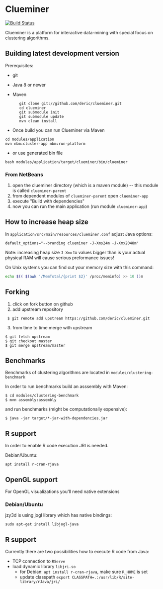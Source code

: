 # Clueminer

[![Build Status](https://travis-ci.org/deric/clueminer.png?branch=master)](https://travis-ci.org/deric/clueminer)

Clueminer is a platform for interactive data-mining with special focus on clustering algorithms.


## Building latest development version

Prerequisites:

   * git
   * Java 8 or newer
   * Maven


            git clone git://github.com/deric/clueminer.git
            cd clueminer
            git submodule init
            git submodule update
            mvn clean install

   * Once build you can run Clueminer via Maven

    cd modules/application
    mvn nbm:cluster-app nbm:run-platform

   * or use generated bin file

    bash modules/application/target/clueminer/bin/clueminer

### From NetBeans

   1. open the clueminer directory (which is a maven module) -- this module is called `clueminer-parent`
   2. from dependent modules of `clueminer-parent` open `clueminer-app`
   3. execute "Build with dependencies"
   4. now you can run the main application (run module `clueminer-app`)

## How to increase heap size

In `application/src/main/resources/clueminer.conf` adjust Java options:

    default_options="--branding clueminer -J-Xms24m -J-Xmx2048m"

Note: increasing heap size `J-Xmx` to values bigger than is your actual physical RAM will
cause serious preformance issues!

On Unix systems you can find out your memory size with this command:

```bash
echo $(( $(awk '/MemTotal/{print $2}' /proc/meminfo) >> 10 ))m
```

## Forking

 1. click on fork button on github
 2. add upstream repository

  ```
   $ git remote add upstream https://github.com/deric/clueminer.git
  ```
 3. from time to time merge with upstream

  ```
  $ git fetch upstream
  $ git checkout master
  $ git merge upstream/master
  ```

## Benchmarks

Benchmarks of clustering algorithms are located in `modules/clustering-benchmark`

In order to run benchmarks build an asssembly with Maven:

```
$ cd modules/clustering-benchmark
$ mvn assembly:assembly
```

and run benchmarks (might be computationally expensive):

``
$ java -jar target/*-jar-with-dependencies.jar
``

## R support

In order to enable R code execution JRI is needed.

Debian/Ubuntu:
```
apt install r-cran-rjava
```

## OpenGL support

For OpenGL visualizations you'll need native extensions

### Debian/Ubuntu

jzy3d is using jogl library which has native bindings:

    sudo apt-get install libjogl-java

## R support

Currently there are two possibilities how to execute R code from Java:

  * TCP connection to `RServe`
  * load dynamic library `libjri.so`
    * for Debian: `apt install r-cran-rjava`, make sure `R_HOME` is set
    * update classpath `export CLASSPATH=.:/usr/lib/R/site-library/rJava/jri/`
